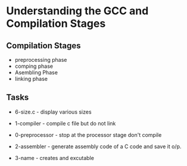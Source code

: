 # Understanding the GCC and Compilation Stages

## Compilation Stages
* preprocessing phase
* comping phase
* Asembling Phase
* linking phase

## Tasks

* 6-size.c - display various sizes

* 1-compiler - compile c file but do not link

* 0-preprocessor - stop at the processor stage don't compile

* 2-assembler - generate assembly code of a C code and save it o/p.

* 3-name - creates and excutable
